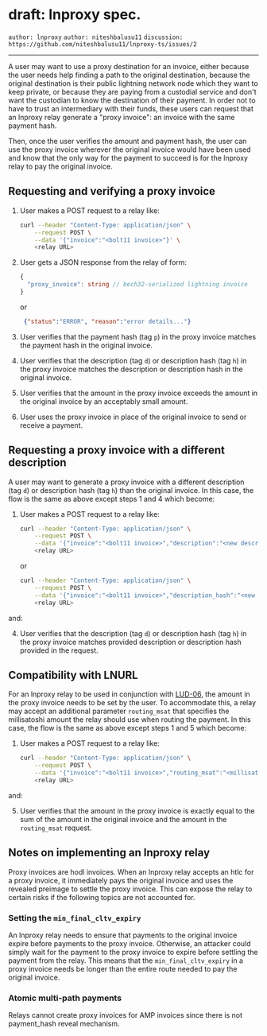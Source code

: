 draft: lnproxy spec.
====================

`author: lnproxy` `author: niteshbalusu11` `discussion: https://github.com/niteshbalusu11/lnproxy-ts/issues/2`

---

A user may want to use a proxy destination for an invoice, either because the user needs help finding a path to the original destination, because the original destination is their public lightning network node which they want to keep private, or because they are paying from a custodial service and don't want the custodian to know the destination of their payment.  In order not to have to trust an intermediary with their funds, these users can request that an lnproxy relay generate a "proxy invoice": an invoice with the same payment hash.

Then, once the user verifies the amount and payment hash, the user can use the proxy invoice wherever the original invoice would have been used and know that the only way for the payment to succeed is for the lnproxy relay to pay the original invoice.

## Requesting and verifying a proxy invoice

1. User makes a POST request to a relay like:
   ```Bash
   curl --header "Content-Type: application/json" \
       --request POST \
       --data '{"invoice":"<bolt11 invoice>"}' \
       <relay URL>
   ```
2. User gets a JSON response from the relay of form:
   ```Typescript
   {
     "proxy_invoice": string // bech32-serialized lightning invoice
   }
   ```
   or
   ```JSON
    {"status":"ERROR", "reason":"error details..."}
    ```

3. User verifies that the payment hash (tag `p`) in the proxy invoice matches the payment hash in the original invoice.

4. User verifies that the description (tag `d`) or description hash (tag `h`) in the proxy invoice matches the description or description hash in the original invoice.

5. User verifies that the amount in the proxy invoice exceeds the amount in the original invoice by an acceptably small amount.

6. User uses the proxy invoice in place of the original invoice to send or receive a payment.

## Requesting a proxy invoice with a different description

A user may want to generate a proxy invoice with a different description (tag `d`) or description hash (tag `h`) than the original invoice.  In this case, the flow is the same as above except steps 1 and 4 which become:

  1. User makes a POST request to a relay like:
     ```Bash
     curl --header "Content-Type: application/json" \
         --request POST \
         --data '{"invoice":"<bolt11 invoice>","description":"<new description>"}' \
         <relay URL>
     ```
     or
     ```Bash
     curl --header "Content-Type: application/json" \
         --request POST \
         --data '{"invoice":"<bolt11 invoice>","description_hash":"<new description hash>"}' \
         <relay URL>
     ```
and:

  4. User verifies that the description (tag `d`) or description hash (tag `h`) in the proxy invoice matches provided description or description hash provided in the request.

## Compatibility with LNURL

For an lnproxy relay to be used in conjunction with [LUD-06](https://github.com/lnurl/luds/blob/luds/06.md), the amount in the proxy invoice needs to be set by the user.  To accommodate this, a relay may accept an additional parameter `routing_msat` that specifies the millisatoshi amount the relay should use when routing the payment.  In this case, the flow is the same as above except steps 1 and 5 which become:


  1. User makes a POST request to a relay like:
     ```Bash
     curl --header "Content-Type: application/json" \
         --request POST \
         --data '{"invoice":"<bolt11 invoice>","routing_msat":"<millisatoshi amount used when routing the payment, as a string>"}' \
         <relay URL>
     ```
and:

  5. User verifies that the amount in the proxy invoice is exactly equal to the sum of the amount in the original invoice and the amount in the `routing_msat` request.

## Notes on implementing an lnproxy relay

Proxy invoices are hodl invoices. When an lnproxy relay accepts an htlc for a proxy invoice, it immediately pays the original invoice and uses the revealed preimage to settle the proxy invoice. This can expose the relay to certain risks if the following topics are not accounted for.

### Setting the `min_final_cltv_expiry`

An lnproxy relay needs to ensure that payments to the original invoice expire before payments to the proxy invoice.  Otherwise, an attacker could simply wait for the payment to the proxy invoice to expire before settling the payment from the relay.  This means that the `min_final_cltv_expiry` in a proxy invoice needs be longer than the entire route needed to pay the original invoice.

### Atomic multi-path payments

Relays cannot create proxy invoices for AMP invoices since there is not payment_hash reveal mechanism.

